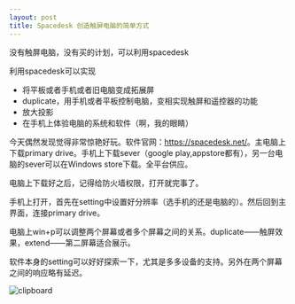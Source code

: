 ```yaml
---
layout: post
title: Spacedesk 创造触屏电脑的简单方式
---
```

没有触屏电脑，没有买的计划，可以利用spacedesk


利用spacedesk可以实现
* 将平板或者手机或者旧电脑变成拓展屏
* duplicate，用手机或者平板控制电脑，变相实现触屏和遥控器的功能
* 放大投影
* 在手机上体验电脑的系统和软件（啊，我的眼睛）

今天偶然发现觉得非常惊艳好玩。软件官网：<https://spacedesk.net/>。主电脑上下载primary drive。手机上下载sever（google play,appstore都有），另一台电脑的sever可以在Windows store下载。全平台供应。

电脑上下载好之后，记得给防火墙权限，打开就完事了。

手机上打开，首先在setting中设置好分辨率（选手机的还是电脑的）。然后回到主界面，连接primary drive。

电脑上win+p可以调整两个屏幕或者多个屏幕之间的关系。duplicate——触屏效果，extend——第二屏幕适合展示。

软件本身的setting可以好好探索一下，尤其是多多设备的支持。另外在两个屏幕之间的响应略有延迟。

![clipboard](https://i.imgur.com/EWxQZKO.png)
